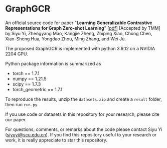 # GraphGCR

An official source code for paper "**Learning Generalizable Contrastive Representations for Graph Zero-shot Learning**" [[pdf]](https://ieeexplore.ieee.org/abstract/document/11125500) [Accepted by TMM] 
by Siyu Yi, Zhengyang Mao, Kangjie Zheng, Zhiping Xiao, Chong Chen, Xian-Sheng Hua, Yongdao Zhou, Ming Zhang, and Wei Ju.

The proposed GraphGCR is implemented with python 3.9.12 on a NVIDIA 2204 GPU. 

Python package information is summarized as

- torch == 1.7.1
- numpy == 1.21.5
- scipy == 1.7.3
- torch_geometric == 1.7.1

To reproduce the results, unzip the `datasets.zip` and create a `result` folder, then run `run.py`.

If you use code or datasets in this repository for your research, please cite our paper.

For questions, comments, or remarks about the code please contact Siyu Yi (siyuyi@scu.edu.cn). If you find this repository useful to your research or work, it is really appreciate to star this repository.
